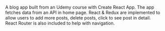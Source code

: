 A blog app built from an Udemy course with Create React App. The app fetches data from an API in home page. React & Redux are implemented to allow users to add more posts, delete posts, click to see post in detail. React Router is also included to help with navigation.

